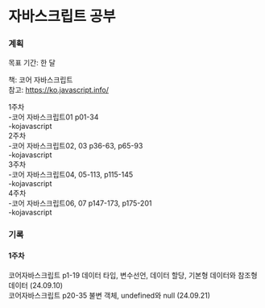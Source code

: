 # 자바스크립트 공부

### 계획
목표 기간: 한 달

책: 코어 자바스크립트  
참고: https://ko.javascript.info/

1주차   
-코어 자바스크립트01 p01-34    
-kojavascript  
2주차  
-코어 자바스크립트02, 03 p36-63, p65-93  
-kojavascript  
3주차  
-코어 자바스크립트04, 05-113, p115-145  
-kojavascript  
4주차  
-코어 자바스크립트06, 07 p147-173, p175-201  
-kojavascript  

### 기록
#### 1주차
코어자바스크립트 p1-19 데이터 타입, 변수선언, 데이터 할당, 기본형 데이터와 참조형 데이터 (24.09.10)  
코어자바스크립트 p20-35 불변 객체, undefined와 null (24.09.21)
